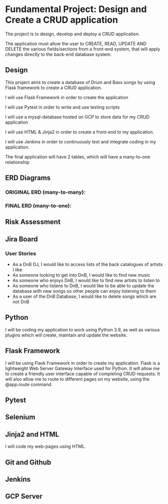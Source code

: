 
# Fundamental Project: Design and Create a CRUD application
The project is to design, develop and deploy a CRUD application. 

The application must allow the user to CREATE, READ, UPDATE AND DELETE the various fields/sections from a front-end system, that will apply changes directly to the back-end database system.

## Design

This project aims to create a database of Drum and Bass songs by using Flask framework to create a CRUD application.

I will use Flask Framework in order to create the application

I will use Pytest in order to write and use testing scripts

I will use a mysql-database hosted on GCP to store data for my CRUD application

I will use HTML & Jinja2 in order to create a front-end to my application. 

I will use Jenkins in order to continuously test and integrate coding in my application.

The final application will have 2 tables, which will have a many-to-one relationship

## ERD Diagrams

### ORIGINAL ERD (many-to-many):



### FINAL ERD (many-to-one):

## Risk Assessment




## Jira Board

### User Stories 
* As a DnB DJ, I would like to access lists of the back catalogues of artists I like
* As someone looking to get into DnB, I would like to find new music
* As someone who enjoys DnB, I would like to find new artists to listen to
* As someone who listens to DnB, I would like to be able to update the database with new songs so other people can enjoy listening to them
* As a user of the DnB Database, I would like to delete songs which are not DnB 
 
## Python

I will be coding my application to work using Python 3.9, as well as various plugins which will create, maintain and update the website.

## Flask Framework 

I will be using Flask Framework in order to create my application. Flask is a lightweight Web Server Gateway Interface used for Python. It will allow me to create a friendly user interface capable of completing CRUD requests. It will also allow me to route to different pages on my website, using the @app.route command. 

## Pytest 

## Selenium

## Jinja2 and HTML

I will code my web-pages using HTML. 

## Git and Github 

## Jenkins 

## GCP Server 
